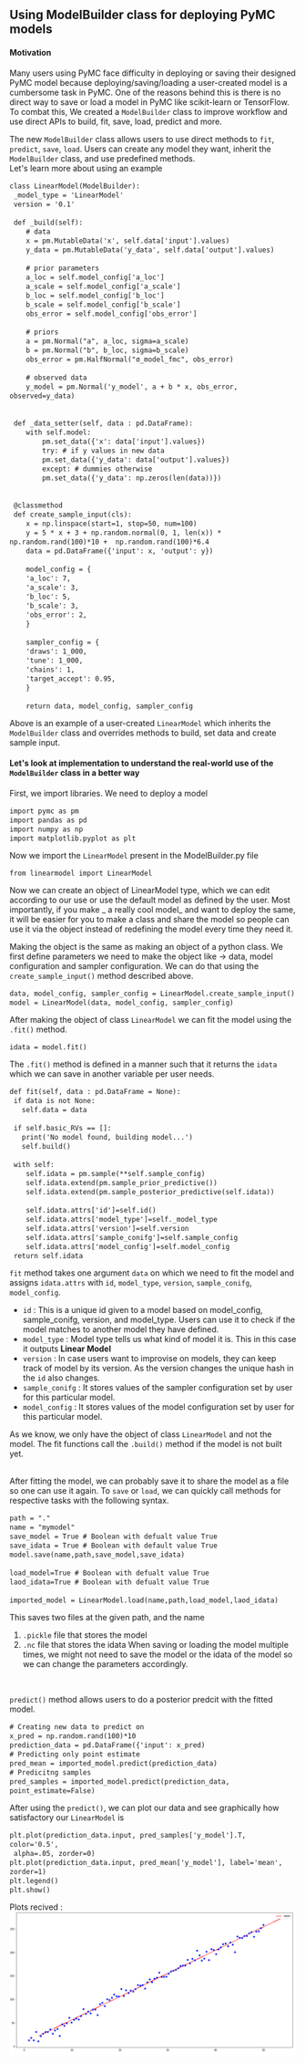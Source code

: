 ## Using ModelBuilder class for deploying PyMC models <br>

#### Motivation
Many users using PyMC face difficulty in deploying or saving their designed PyMC model because deploying/saving/loading a user-created model is a cumbersome task in PyMC. One of the reasons behind this is there is no direct way to save or load a model in PyMC like scikit-learn or TensorFlow. To combat this, We created a `ModelBuilder` class to improve workflow and use direct APIs to build, fit, save, load, predict and more.

The new `ModelBuilder` class allows users to use direct methods to `fit`, `predict`, `save`, `load`. Users can create any model they want, inherit the `ModelBuilder` class, and use predefined methods. <br>
Let's learn more about using an example <br>
```
class LinearModel(ModelBuilder):
 _model_type = 'LinearModel'
 version = '0.1'

 def _build(self):
    # data
    x = pm.MutableData('x', self.data['input'].values)
    y_data = pm.MutableData('y_data', self.data['output'].values)

    # prior parameters
    a_loc = self.model_config['a_loc']
    a_scale = self.model_config['a_scale']
    b_loc = self.model_config['b_loc']
    b_scale = self.model_config['b_scale']
    obs_error = self.model_config['obs_error']

    # priors
    a = pm.Normal("a", a_loc, sigma=a_scale)
    b = pm.Normal("b", b_loc, sigma=b_scale)
    obs_error = pm.HalfNormal("σ_model_fmc", obs_error)

    # observed data
    y_model = pm.Normal('y_model', a + b * x, obs_error, observed=y_data)


 def _data_setter(self, data : pd.DataFrame):
    with self.model:
        pm.set_data({'x': data['input'].values})
        try: # if y values in new data
        pm.set_data({'y_data': data['output'].values})
        except: # dummies otherwise
        pm.set_data({'y_data': np.zeros(len(data))})


 @classmethod
 def create_sample_input(cls):
    x = np.linspace(start=1, stop=50, num=100)
    y = 5 * x + 3 + np.random.normal(0, 1, len(x)) * np.random.rand(100)*10 +  np.random.rand(100)*6.4
    data = pd.DataFrame({'input': x, 'output': y})

    model_config = {
    'a_loc': 7,
    'a_scale': 3,
    'b_loc': 5,
    'b_scale': 3,
    'obs_error': 2,
    }

    sampler_config = {
    'draws': 1_000,
    'tune': 1_000,
    'chains': 1,
    'target_accept': 0.95,
    }

    return data, model_config, sampler_config
```
Above is an example of a user-created `LinearModel` which inherits the `ModelBuilder` class and overrides methods to build, set data and create sample input. <br>
#### Let's look at implementation to understand the real-world use of the `ModelBuilder` class in a better way <br>

First, we import libraries. We need to deploy a model
```
import pymc as pm
import pandas as pd
import numpy as np
import matplotlib.pyplot as plt
```
Now we import the `LinearModel` present in the ModelBuilder.py file
```
from linearmodel import LinearModel
```
Now we can create an object of LinearModel type, which we can edit according to our use or use the default model as defined by the user.
Most importantly, if you make _ a really cool model_ and want to deploy the same, it will be easier for you to make a class and share the model so people can use it via the object instead of redefining the model every time they need it. <br>

Making the object is the same as making an object of a python class. We first define parameters we need to make the object like -> data, model configuration and sampler configuration. 
We can do that using the `create_sample_input()` method described above.
```
data, model_config, sampler_config = LinearModel.create_sample_input() 
model = LinearModel(data, model_config, sampler_config)
```
After making the object of class `LinearModel` we can fit the model using the `.fit()` method.
```
idata = model.fit()
```
The `.fit()` method is defined in a manner such that it returns the `idata` which we can save in another variable per user needs.
```
def fit(self, data : pd.DataFrame = None):
 if data is not None: 
   self.data = data

 if self.basic_RVs == []:
   print('No model found, building model...')
   self.build()

 with self:
    self.idata = pm.sample(**self.sample_config)
    self.idata.extend(pm.sample_prior_predictive())
    self.idata.extend(pm.sample_posterior_predictive(self.idata))

    self.idata.attrs['id']=self.id()
    self.idata.attrs['model_type']=self._model_type
    self.idata.attrs['version']=self.version
    self.idata.attrs['sample_conifg']=self.sample_config
    self.idata.attrs['model_config']=self.model_config
 return self.idata
```
`fit` method takes one argument `data` on which we need to fit the model and assigns `idata.attrs` with `id`, `model_type`, `version`, `sample_conifg`, `model_config`. 
* `id` : This is a unique id given to a model based on model_config, sample_conifg, version, and model_type. Users can use it to check if the model matches to another model they have defined.
* `model_type` : Model type tells us what kind of model it is. This in this case it outputs **Linear Model** 
* `version` : In case users want to improvise on models, they can keep track of model by its version. As the version changes the unique hash in the `id` also changes.
* `sample_conifg` : It stores values of the sampler configuration set by user for this particular model.
* `model_config` : It stores values of the model configuration set by user for this particular model.

As we know, we only have the object of class `LinearModel` and not the model. The fit functions call the `.build()` method if the model is not built yet. <br> <br>

After fitting the model, we can probably save it to share the model as a file so one can use it again.
To `save` or `load`, we can quickly call methods for respective tasks with the following syntax. 
```
path = "."
name = "mymodel"
save_model = True # Boolean with defualt value True
save_idata = True # Boolean with default value True
model.save(name,path,save_model,save_idata)

load_model=True # Boolean with defualt value True
laod_idata=True # Boolean with defualt value True

imported_model = LinearModel.load(name,path,load_model,laod_idata)
``` 
This saves two files at the given path, and the name
1. `.pickle` file that stores the model
2. `.nc` file that stores the idata
When saving or loading the model multiple times, we might not need to save the model or the idata of the model so we can change the parameters accordingly.
<br>

`predict()` method allows users to do a posterior predcit with the fitted model.
```
# Creating new data to predict on
x_pred = np.random.rand(100)*10
prediction_data = pd.DataFrame({'input': x_pred)
# Predicting only point estimate
pred_mean = imported_model.predict(prediction_data)
# Predicitng samples
pred_samples = imported_model.predict(prediction_data, point_estimate=False)
```

After using the `predict()`, we can plot our data and see graphically how satisfactory our `LinearModel` is
```
plt.plot(prediction_data.input, pred_samples['y_model'].T, color='0.5', 
 alpha=.05, zorder=0)
plt.plot(prediction_data.input, pred_mean['y_model'], label='mean', zorder=1)
plt.legend()
plt.show()
```
Plots recived : <br>
![image.png](images/modelbuilder.png)
